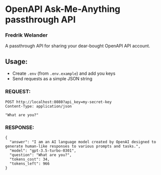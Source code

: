 # OpenAPI Ask-Me-Anything passthrough API
### Fredrik Welander

A passthrough API for sharing your dear-bought OpenAPI API account.

## Usage:

- Create `.env` (from `.env.example`) and add you keys
- Send requests as a simple JSON string

### REQUEST:

```
POST http://localhost:8080?api_key=my-secret-key
Content-Type: application/json

"What are you?"

```
### RESPONSE:

```
{
  "answer": "I am an AI language model created by OpenAI designed to generate human-like responses to various prompts and tasks.",
  "model": "gpt-3.5-turbo-0301",
  "question": "What are you?",
  "tokens_cost": 34,
  "tokens_left": 966
}
```


